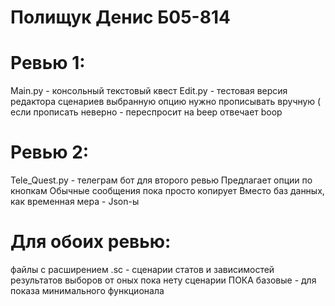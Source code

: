 # Полищук Денис Б05-814

# Ревью 1:
Main.py - консольный текстовый квест
Edit.py - тестовая версия редактора сценариев
выбранную опцию нужно прописывать вручную (
если прописать неверно - переспросит
на beep отвечает boop

# Ревью 2:
 Tele_Quest.py - телеграм бот для второго ревью
 Предлагает опции по кнопкам
 Обычные сообщения пока просто копирует
 Вместо баз данных, как временная мера - Json-ы
 
# Для обоих ревью:
 файлы с расширением .sc - сценарии
 статов и зависимостей результатов выборов от оных пока нету
 сценарии ПОКА базовые - для показа минимального функционала

